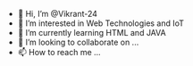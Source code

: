- 👋 Hi, I’m @Vikrant-24
- 👀 I’m interested in Web Technologies and IoT
- 🌱 I’m currently learning HTML and JAVA
- 💞️ I’m looking to collaborate on ...
- 📫 How to reach me ...

<!---
Vikrant-24/Vikrant-24 is a ✨ special ✨ repository because its `README.md` (this file) appears on your GitHub profile.
You can click the Preview link to take a look at your changes.
--->
